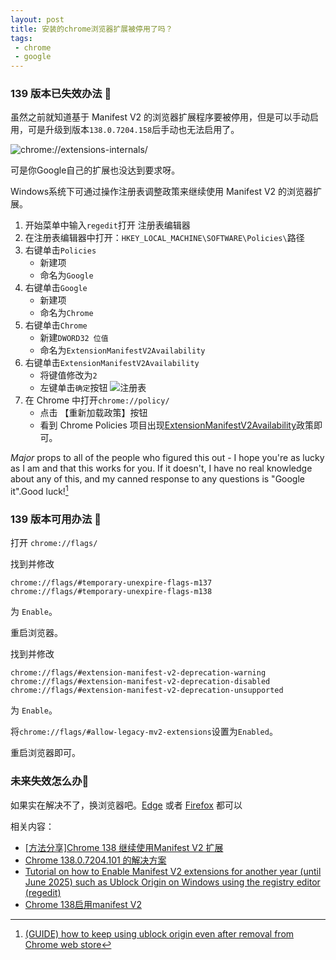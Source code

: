 ```yaml
---
layout: post
title: 安装的chrome浏览器扩展被停用了吗？
tags:
 - chrome
 - google
---
```


### 139 版本已失效办法 🧨

虽然之前就知道基于 Manifest V2 的浏览器扩展程序要被停用，但是可以手动启用，可是升级到版本`138.0.7204.158`后手动也无法启用了。

![chrome://extensions-internals/](https://f.xavierskip.com/i/c8b1b3bb3d5aeb67757a0510619cdea865d552f418bcf135ee48a108a0abf675.jpg)

可是你Google自己的扩展也没达到要求呀。

Windows系统下可通过操作注册表调整政策来继续使用 Manifest V2 的浏览器扩展。

1. 开始菜单中输入`regedit`打开 注册表编辑器
2. 在注册表编辑器中打开：`HKEY_LOCAL_MACHINE\SOFTWARE\Policies\`路径
3. 右键单击`Policies`
    - 新建项
    - 命名为`Google`
4. 右键单击`Google`
    - 新建项
    - 命名为`Chrome`
5. 右键单击`Chrome`
    - 新建`DWORD32 位值`
    - 命名为`ExtensionManifestV2Availability`
6. 右键单击`ExtensionManifestV2Availability`
	- 将键值修改为`2`
    - 左键单击`确定`按钮
    ![注册表](https://f.xavierskip.com/i/442bbca7fe22f3d232ff770dd3f72d4b18f3a91ad6854078341d25ddd8024181.jpg)   
7. 在 Chrome 中打开`chrome://policy/`
    - 点击 【重新加载政策】按钮
    - 看到 Chrome Policies 项目出现[ExtensionManifestV2Availability](https://chromeenterprise.google/policies/?policy=ExtensionManifestV2Availability "详细了解“ExtensionManifestV2Availability”政策")政策即可。

_Major_ props to all of the people who figured this out - I hope you're as lucky as I am and that this works for you. If it doesn't, I have no real knowledge about any of this, and my canned response to any questions is "Google it".Good luck![^1]

[^1]:[(GUIDE) how to keep using ublock origin even after removal from Chrome web store](https://www.reddit.com/r/chrome/comments/1ix04u4/comment/mfu1hk4/)

### 139 版本可用办法 🎯

打开 `chrome://flags/`

找到并修改
```
chrome://flags/#temporary-unexpire-flags-m137
chrome://flags/#temporary-unexpire-flags-m138
```
为 `Enable`。

重启浏览器。

找到并修改
```
chrome://flags/#extension-manifest-v2-deprecation-warning
chrome://flags/#extension-manifest-v2-deprecation-disabled
chrome://flags/#extension-manifest-v2-deprecation-unsupported
```
为 `Enable`。

将`chrome://flags/#allow-legacy-mv2-extensions`设置为`Enabled`。

重启浏览器即可。

### 未来失效怎么办🔮 

如果实在解决不了，换浏览器吧。[Edge](https://www.microsoft.com/zh-cn/edge/download) 或者 [Firefox](https://www.firefox.com/) 都可以

相关内容：
- [[方法分享]Chrome 138 继续使用Manifest V2 扩展](https://meta.appinn.net/t/topic/73073/)
- [Chrome 138.0.7204.101 的解决方案](https://github.com/Kenshin/simpread/discussions/6633#discussioncomment-13741609)
- [Tutorial on how to Enable Manifest V2 extensions for another year (until June 2025) such as Ublock Origin on Windows using the registry editor (regedit)](https://www.reddit.com/r/chrome/comments/1d799pa/tutorial_on_how_to_enable_manifest_v2_extensions/)
- [Chrome 138启用manifest V2](https://linux.do/t/topic/804079)

